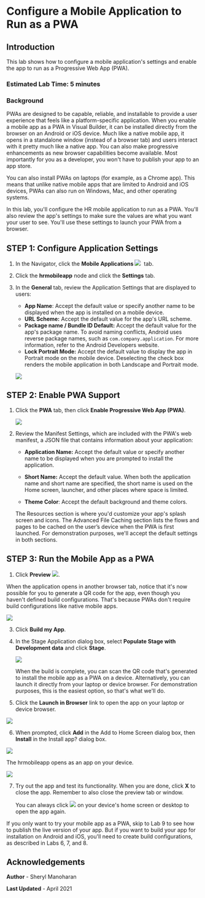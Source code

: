 # Configure a Mobile Application to Run as a PWA

## Introduction

This lab shows how to configure a mobile application's settings and enable the app to run as a Progressive Web App (PWA).

### Estimated Lab Time:  5 minutes

### Background

PWAs are designed to be capable, reliable, and installable to provide a user experience that feels like a platform-specific application. When you enable a mobile app as a PWA in Visual Builder, it can be installed directly from the browser on an Android or iOS device. Much like a native mobile app, it opens in a standalone window (instead of a browser tab) and users interact with it pretty much like a native app. You can also make progressive enhancements as new browser capabilities become available. Most importantly for you as a developer, you won't have to publish your app to an app store.

You can also install PWAs on laptops (for example, as a Chrome app). This means that unlike native mobile apps that are limited to Android and iOS devices, PWAs can also run on Windows, Mac, and other operating systems.

In this lab, you'll configure the HR mobile application to run as a PWA. You'll also review the app's settings to make sure the values are what you want your user to see. You'll use these settings to launch your PWA from a browser.

## **STEP 1**: Configure Application Settings

1.  In the Navigator, click the **Mobile Applications ![](images/vbcsia_mob_mob_icon.png)**  tab.
2.  Click the **hrmobileapp** node and click the **Settings** tab.
3.  In the **General** tab, review the Application Settings that are displayed to users:

    -   **App Name**: Accept the default value or specify another name to be displayed when the app is installed on a mobile device.
    -   **URL Scheme:** Accept the default value for the app's URL scheme.
    -   **Package name / Bundle ID Default:** Accept the default value for the app's package name. To avoid naming conflicts, Android uses reverse package names, such as `com.company.application`. For more information, refer to the Android Developers website.
    -   **Lock Portrait Mode:** Accept the default value to display the app in Portrait mode on the mobile device. Deselecting the check box renders the mobile application in both Landscape and Portrait mode.

    ![](images/vbcsia_mob_gen_s3.png)

## **STEP 2**: Enable PWA Support

1.  Click the **PWA** tab, then click **Enable Progressive Web App (PWA)**.

    ![](images/vbcsia_mob_pwa.png)

2.  Review the Manifest Settings, which are included with the PWA's web manifest, a JSON file that contains information about your application:

    -   **Application Name:** Accept the default value or specify another name to be displayed when you are prompted to install the application.  

    -   **Short Name:** Accept the default value. When both the application name and short name are specified, the short name is used on the Home screen, launcher, and other places where space is limited.

    -   **Theme Color**: Accept the default background and theme colors.

    The Resources section is where you'd customize your app's splash screen and icons. The Advanced File Caching section lists the flows and pages to be cached on the user’s device when the PWA is first launched. For demonstration purposes, we'll accept the default settings in both sections.

## **STEP 3**: Run the Mobile App as a PWA

1. Click **Preview** ![](./images/vbcsia_mob_run_icon.png).

  When the application opens in another browser tab, notice that it's now possible for you to generate a QR code for the app, even though you haven't defined build configurations. That's because PWAs don't require build configurations like native mobile apps.

  ![](images/vbcsia_mob_pwa_ready.png)

3. Click **Build my App**.

4. In the Stage Application dialog box, select **Populate Stage with Development data** and click **Stage**.

    ![](images/vbcsia_mob_pwa_stage.png)

    When the build is complete, you can scan the QR code that's generated to install the mobile app as a PWA on a device. Alternatively, you can launch it directly from your laptop or device browser. For demonstration purposes, this is the easiest option, so that's what we'll do.   

5. Click the **Launch in Browser** link to open the app on your laptop or device browser.

  ![](images/vbcsia_mob_pwa_launchinbrowser.png)

6.  When prompted, click **Add** in the Add to Home Screen dialog box, then **Install** in the Install app? dialog box.

  ![](images/hrmobileapp_pwa_add.png)

   The hrmobileapp opens as an app on your device.

   ![](images/hrmobileapp_pwa.png)

7. Try out the app and test its functionality. When you are done, click **X** to close the app. Remember to also close the preview tab or window.

   You can always click ![](images/pwa-desktop-icon.png) on your device's home screen or desktop to open the app again.

If you only want to try your mobile app as a PWA, skip to Lab 9 to see how to publish the live version of your app. But if you want to build your app for installation on Android and iOS, you'll need to create build configurations, as described in Labs 6, 7, and 8.

## Acknowledgements
**Author** - Sheryl Manoharan

**Last Updated** - April 2021
